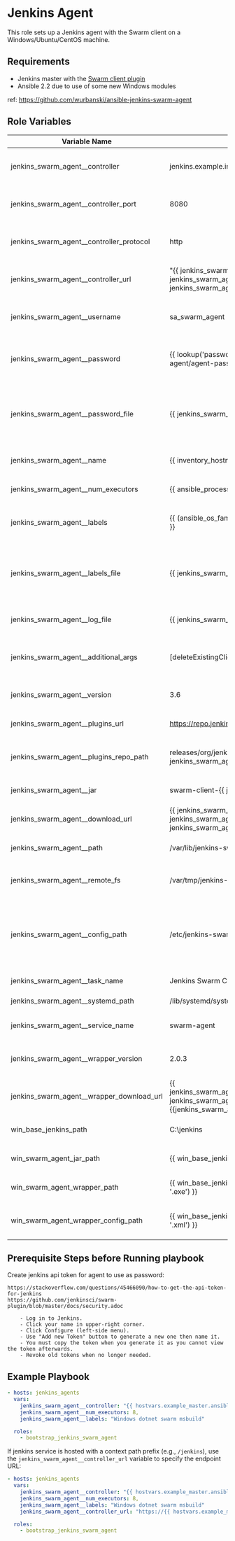 Jenkins Agent
=============

This role sets up a Jenkins agent with the Swarm client on a Windows/Ubuntu/CentOS machine.

Requirements
------------

* Jenkins master with the [Swarm client plugin](https://wiki.jenkins-ci.org/display/JENKINS/Swarm+Plugin)
* Ansible 2.2 due to use of some new Windows modules

ref: https://github.com/wurbanski/ansible-jenkins-swarm-agent

Role Variables
--------------

| Variable Name                        | Default                                                                                                                                                 | Description                                                                                       |
|--------------------------------------|---------------------------------------------------------------------------------------------------------------------------------------------------------|---------------------------------------------------------------------------------------------------|
| jenkins_swarm_agent__controller            | jenkins.example.int                                                                                                                                          | Host that Jenkins main/controller UI is hosted                                                    |
| jenkins_swarm_agent__controller_port            | 8080                                                                                                                                                    | Port that Jenkins main UI is listening on                                                         |
| jenkins_swarm_agent__controller_protocol        | http                                                                                                                                                    | Protocol that Jenkins main UI is reachable by                                                     |
| jenkins_swarm_agent__controller_url        | "{{ jenkins_swarm_agent__controller_protocol }}://{{ jenkins_swarm_agent__controller }}:{{ jenkins_swarm_agent__controller_port }}" | URL that Jenkins main UI is reachable by                                                     |
| jenkins_swarm_agent__username               | sa_swarm_agent                                                                                                                                          | User account to use while authenticating to                                                       |
| jenkins_swarm_agent__password               | {{ lookup('password', '../credentials/{{ inventory_hostname }}/jenkins-agent/agent-password.txt') }}                                                    | A password to authenticate against the Jenkins Master                                             |
| jenkins_swarm_agent__password_file          | {{ jenkins_swarm_agent__path }}/password.swarm                                                                                                                 | A file to hold the password with which to authenticate against the Jenkins Master                 |
| jenkins_swarm_agent__name                   | {{ inventory_hostname }}                                                                                                                                | How this agent will show up in the UI                                                             |
| jenkins_swarm_agent__num_executors          | {{ ansible_processor_cores\*2 }}                                                                                                                        | Number of executors for running jobs                                                              |
| jenkins_swarm_agent__labels                 | {{ (ansible_os_family\|lower() == 'windows')\|ternary('windows', 'linux') }}                                                                            | A space separated list of labels, for restricting jobs                                            |
| jenkins_swarm_agent__labels_file            | {{ jenkins_swarm_agent__path }}/labels.swarm                                                                                                                   | A file to hold the labels and add/remove dynamically (Swarm agent 3.3 and above)                 |
| jenkins_swarm_agent__log_file               | {{ jenkins_swarm_agent__path }}/swarm.log                                                                                                                      | Where the swarm agent will log to                                                                 |
| jenkins_swarm_agent__additional_args        | [deleteExistingClients, disableClientsUniqueId]                                                                                                         | Additional arguments to send to the Swarm agent jar                                              |
| jenkins_swarm_agent__version         | 3.6                                                                                                                                                     | Version of the Swarm agent to download                                                           |
| jenkins_swarm_agent__plugins_url                  | https://repo.jenkins-ci.org                                                                                                                             | Base URL to download the agent                                                                   |
| jenkins_swarm_agent__plugins_repo_path            | releases/org/jenkins-ci/plugins/swarm-client/{{ jenkins_swarm_agent__version }}                                                                         | URL between the base URL and the jar file name                                                    |
| jenkins_swarm_agent__jar             | swarm-client-{{ jenkins_swarm_agent__version }}.jar                                                                                                     | The file name for the swarm agent jar                                                            |
| jenkins_swarm_agent__download_url           | {{ jenkins_swarm_agent__plugins_url }}/{{ jenkins_swarm_agent__plugins_repo_path }}/{{ jenkins_swarm_agent__jar }}                                                                | Full URL to the Swarm agent jar                                                                  |
| jenkins_swarm_agent__path                   | /var/lib/jenkins-swarm-agent                                                                                                                                        | Path to the swarm agent jar file                                                                 |
| jenkins_swarm_agent__remote_fs                   | /var/tmp/jenkins-swarm-agent                                                                                                                                        | Path for the swarm agent `-fsroot` parameter                                                                 |
| jenkins_swarm_agent__config_path            | /etc/jenkins-swarm-agent                                                                                                                                            | For CentOS while it is using the init.d setup, this is where the swarm-client settings are stored |
| jenkins_swarm_agent__task_name              | Jenkins Swarm Client                                                                                                                                    | Description for systemd                                                                           |
| jenkins_swarm_agent__systemd_path           | /lib/systemd/system                                                                                                                                     | Path to systemd folder                                                                            |
| jenkins_swarm_agent__service_name           | swarm-agent                                                                                                                                            | Name of the systemd service                                                                       |
| jenkins_swarm_agent__wrapper_version | 2.0.3                                                                                                                                                   | Windows Service Wrapper version                                                                   |
| jenkins_swarm_agent__wrapper_download_url   | {{ jenkins_swarm_agent__plugins_url}}/releases/com/sun/winsw/winsw/{{ jenkins_swarm_agent__wrapper_version }}/winsw-{{jenkins_swarm_agent__wrapper_version}}-bin.exe | Full URL to the Windows Service Wrapper exe                                                       |
| win_base_jenkins_path                | C:\\jenkins                                                                                                                                             | Base path for the Jenkins agent                                                                   |
| win_swarm_agent_jar_path            | {{ win_base_jenkins_path }}\\{{ jenkins_swarm_agent__jar }}                                                                                             | Path to the Swarm agent jar file                                                                 |
| win_swarm_agent_wrapper_path        | {{ win_base_jenkins_path }}\\{{ jenkins_swarm_agent__jar\|replace('.jar', '.exe') }}                                                                    | Path to the service wrapper exe                                                                   |
| win_swarm_agent_wrapper_config_path | {{ win_base_jenkins_path }}\\{{ jenkins_swarm_agent__jar\|replace('.jar', '.xml') }}                                                                    | Path to the service wrapper config file                                                           |




Prerequisite Steps before Running playbook
------------------------------------------

Create jenkins api token for agent to use as password:

    https://stackoverflow.com/questions/45466090/how-to-get-the-api-token-for-jenkins
    https://github.com/jenkinsci/swarm-plugin/blob/master/docs/security.adoc

        - Log in to Jenkins.
        - Click your name in upper-right corner.
        - Click Configure (left-side menu).
        - Use "Add new Token" button to generate a new one then name it.
        - You must copy the token when you generate it as you cannot view the token afterwards.
        - Revoke old tokens when no longer needed.

Example Playbook
----------------

```yaml
- hosts: jenkins_agents
  vars:
    jenkins_swarm_agent__controller: "{{ hostvars.example_master.ansible_host }}",
    jenkins_swarm_agent__num_executors: 8,
    jenkins_swarm_agent__labels: "Windows dotnet swarm msbuild"

  roles:
    - bootstrap_jenkins_swarm_agent
```

If jenkins service is hosted with a context path prefix (e.g., `/jenkins`), use the `jenkins_swarm_agent__controller_url` variable to specify the endpoint URL:
```yaml
- hosts: jenkins_agents
  vars:
    jenkins_swarm_agent__controller: "{{ hostvars.example_master.ansible_host }}",
    jenkins_swarm_agent__num_executors: 8,
    jenkins_swarm_agent__labels: "Windows dotnet swarm msbuild"
    jenkins_swarm_agent__controller_url: "https://{{ hostvars.example_master.ansible_host }}/jenkins",

  roles:
    - bootstrap_jenkins_swarm_agent
```
